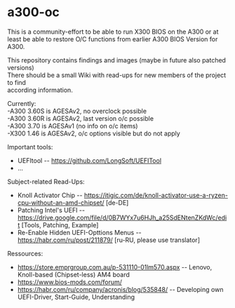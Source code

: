 # a300-oc
This is a community-effort to be able to run X300 BIOS on the A300 or at least be able to restore O/C functions from earlier A300 BIOS Version for A300.

This repository contains findings and images (maybe in future also patched versions) \
There should be a small Wiki with read-ups for new members of the project to find \
according information.

Currently: \
-A300 3.60S is AGESAv2, no overclock possible \
-A300 3.60R is AGESAv2, last version o/c possible \
-A300 3.70 is AGESAv1 (no info on o/c items) \
-X300 1.46 is AGESAv2, o/c options visible but do not apply


Important tools:
- UEFItool -- https://github.com/LongSoft/UEFITool
- ...

Subject-related Read-Ups:
- Knoll Activator Chip -- https://itigic.com/de/knoll-activator-use-a-ryzen-cpu-without-an-amd-chipset/ [de-DE]
- Patching Intel's UEFI -- https://drive.google.com/file/d/0B7WYx7u6HJh_a25SdENtenZKdWc/edit [Tools, Patching, Example]
- Re-Enable Hidden UEFI-Opttions Menus -- https://habr.com/ru/post/211879/ [ru-RU, please use translator]

Ressources:
- https://store.emprgroup.com.au/p-531110-01lm570.aspx -- Lenovo, Knoll-based (Chipset-less) AM4 board
- https://www.bios-mods.com/forum/
- https://habr.com/ru/company/acronis/blog/535848/ -- Developing own UEFI-Driver, Start-Guide, Understanding
